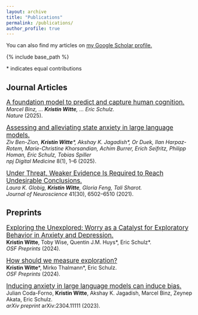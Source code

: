 ```yaml
---
layout: archive
title: "Publications"
permalink: /publications/
author_profile: true
---
```


You can also find my articles on <u><a href="{{ site.author.googlescholar }}">my Google Scholar profile</a>.</u>

{% include base_path %}

\* indicates equal contributions

## Journal Articles

[<span style="font-size:larger;">A foundation model to predict and capture human cognition.</span>](https://www.nature.com/articles/s41586-025-09215-4)  
*Marcel Binz, ... **Kristin Witte**, ... Eric Schulz.*  
*Nature* (2025).

[<span style="font-size:larger;">Assessing and alleviating state anxiety in large language models.</span>](https://www.nature.com/articles/s41746-025-01512-6)  
*Ziv Ben-Zion, **Kristin Witte**\*, Akshay K. Jagadish\*, Or Duek, Ilan Harpaz-Rotem, Marie-Christine Khorsandian, Achim Burrer, Erich Seifritz, Philipp Homan, Eric Schulz, Tobias Spiller*  
*npj Digital Medicine* 8(1), 1–6 (2025).

[<span style="font-size:larger;">Under Threat, Weaker Evidence Is Required to Reach Undesirable Conclusions.</span>](https://www.jneurosci.org/content/41/30/6502)  
*Laura K. Globig, **Kristin Witte**, Gloria Feng, Tali Sharot.*  
*Journal of Neuroscience* 41(30), 6502–6510 (2021).

## Preprints

[<span style="font-size:larger;">Exploring the Unexplored: Worry as a Catalyst for Exploratory Behavior in Anxiety and Depression.</span>](https://osf.io/td8xh)  
**Kristin Witte**, Toby Wise, Quentin J.M. Huys\*, Eric Schulz\*.  
*OSF Preprints* (2024).

[<span style="font-size:larger;">How should we measure exploration?</span>](https://osf.io/tzuey)  
**Kristin Witte**\*, Mirko Thalmann\*, Eric Schulz.  
*OSF Preprints* (2024).

[<span style="font-size:larger;">Inducing anxiety in large language models can induce bias.</span>](https://arxiv.org/abs/2304.11111)  
Julian Coda-Forno, **Kristin Witte**, Akshay K. Jagadish, Marcel Binz, Zeynep Akata, Eric Schulz.  
*arXiv preprint* arXiv:2304.11111 (2023).
